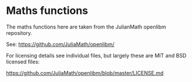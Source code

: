 # Maths functions

The maths functions here are taken from the JulianMath openlibm repository.

See: https://github.com/JuliaMath/openlibm/

For licensing details see individual files, but largely these are MIT
and BSD licensed files:

https://github.com/JuliaMath/openlibm/blob/master/LICENSE.md